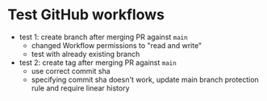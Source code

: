 # Test GitHub workflows

- test 1: create branch after merging PR against `main`
  - changed Workflow permissions to "read and write"
  - test with already existing branch
- test 2: create tag after merging PR against `main`
  - use correct commit sha
  - specifying commit sha doesn't work, update main branch protection rule and require linear history
